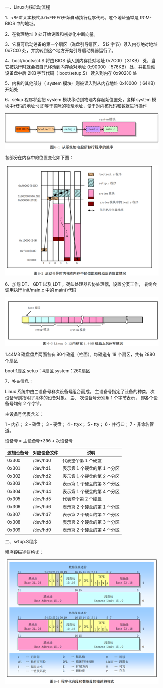 一、Linux内核启动流程

1、x86进入实模式从0xFFFF0开始自动执行程序代码，这个地址通常是 ROM-BIOS 中的地址。 

2、在物理地址 0 处开始设置和初始化中断向量。

3、它将可启动设备的第一个扇区（磁盘引导扇区， 512 字节）读入内存绝对地址 0x7C00 处，并跳转到这个地方开始引导启动机器运行了。 

4、boot/bootsect.S  将由 BIOS 读入到内存绝对地址 0x7C00（ 31KB） 处，当它被执行时就会把自己移动到内存绝对地址 0x90000（ 576KB） 处，并把启动设备盘中后 2KB 字节代码（ boot/setup.S） 读入到内存 0x90200 处  

5、内核的其他部分（ system 模块）则被读入到从内存地址 0x10000（ 64KB）开始处  

6、setup 程序将会把 system 模块移动到物理内存起始位置处，这样 system 模块中代码的地址也
即等于实际的物理地址，便于对内核代码和数据进行操作  

![6-1系统加电启执行程序顺序.png](./picture/6-1系统加电启执行程序顺序.png)

各部分在内存中的位置变化如下图：

![6-2启动引导时内核在内存中的位置和移动后的位置](.\picture\6-2启动引导时内核在内存中的位置和移动后的位置.png)

6、加载IDT、 GDT 以及 LDT ，确认处理器和协处理器，设置分页工作， 最终会调用执行 init/main.c 中的 main()代码  

![6-3Linux0.12内核磁盘分布图.png](./picture/6-3Linux0.12内核磁盘分布图.png)

1.44MB 磁盘盘片两面各有 80个磁道（柱面），每磁道有 18 个扇区，共有 2880 个扇区  

boot:1扇区
setup：4扇区
system：260扇区

7、补充信息：

Linux 系统中由主设备号和次设备号组合而成， 主设备号指定了设备的种类，次设备号则指明了具体的设备对象。 主、 次设备号分别用 1 个字节表示， 即各个设备号均有 2 个字节。  

主设备号代表含义：

1 - 内存；
2 - 磁盘；
3 - 硬盘；
4 - ttyx； 
5 - tty；
6 - 并行口；
7 - 非命名管道。  

设备号 = 主设备号*256 + 次设备号  

| 逻辑设备号 | 对应设备文件 | 说明                         |
| ---------- | ------------ | ---------------------------- |
| 0x300      | /dev/hd0     | 代表整个第 1 个硬盘          |
| 0x301      | /dev/hd1     | 表示第 1 个硬盘的第 1 个分区 |
| 0x302      | /dev/hd2     | 表示第 1 个硬盘的第 2 个分区 |
| 0x303      | /dev/hd3     | 表示第 1 个硬盘的第 3 个分区 |
| 0x304      | /dev/hd4     | 表示第 1 个硬盘的第 4 个分区 |
| 0x305      | /dev/hd5     | 代表整个第 2 个硬盘          |
| 0x306      | /dev/hd6     | 表示第 2 个硬盘的第 1 个分区 |
| 0x307      | /dev/hd7     | 表示第 2 个硬盘的第 2 个分区 |
| 0x308      | /dev/hd8     | 表示第 2 个硬盘的第 3 个分区 |
| 0x309      | /dev/hd9     | 表示第 2 个硬盘的第 4 个分区 |

二、setup.S程序

程序段描述符格式：

![6-4段描述符的格式](./picture/6-4段描述符的格式.png)

